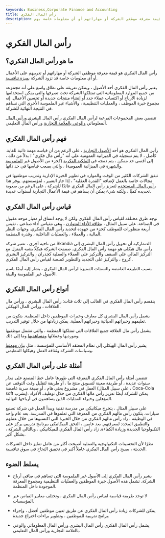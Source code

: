 ```yaml
---
keywords: Business,Corporate Finance and Accounting
title: رأس المال الفكري
description: رأس المال الفكري هو قيمة معرفة موظفي الشركة أو مهاراتهم أو أي معلومات خاصة بهم.
---
```


# رأس المال الفكري
## ما هو رأس المال الفكري؟

رأس المال الفكري هو قيمة معرفة موظفي الشركة أو مهاراتهم أو تدريبهم على الأعمال أو أي معلومات خاصة قد تزود الشركة [بميزة تنافسية](/competitive_advantage).

يعتبر رأس المال الفكري أحد الأصول ، ويمكن تعريفه على نطاق واسع على أنه مجموعة من جميع الموارد المعلوماتية التي تمتلكها الشركة تحت تصرفها والتي يمكن استخدامها لزيادة الأرباح أو اكتساب عملاء جدد أو إنشاء منتجات جديدة أو تحسين الأعمال. إنه مجموع خبرة الموظف ، والعمليات التنظيمية ، والأشياء غير الملموسة الأخرى التي تساهم في النتيجة النهائية للشركة.

تتضمن بعض المجموعات الفرعية لرأس المال الفكري رأس المال [البشري ورأس المال](/humancapital) المعلوماتي [والوعي بالعلامة التجارية](/brandawareness) ورأس المال التعليمي.

## فهم رأس المال الفكري

رأس المال الفكري هو أحد [الأصول التجارية](/business-asset) ، على الرغم من أن قياسه مهمة ذاتية للغاية. كأصل ، لا يتم تسجيله في الميزانية العمومية على أنه "رأس مال فكري" ؛ بدلاً من ذلك ، إلى أقصى حد ممكن ، يتم دمجه في [الملكية الفكرية](/intellectualproperty) (كجزء من الأصول غير [الملموسة](/intangibleasset) [والشهرة](/goodwill) في الميزانية العمومية) ، والتي يصعب قياسها في حد ذاتها.

تنفق الشركات الكثير من الوقت والموارد في تطوير الخبرة الإدارية وتدريب موظفيها في مجالات خاصة بالعمل لإضافة "القدرة العقلية" ، إذا جاز التعبير ، لمؤسستهم. يوفر هذا [رأس المال المستخدم](/capitalemployed) لتعزيز رأس المال الفكري عائدًا للشركة ، على الرغم من صعوبة تحديده كميًا ، ولكنه شيء يمكن أن يساهم في قيمة الأعمال التجارية لسنوات عديدة.

## قياس رأس المال الفكري

توجد طرق مختلفة لقياس رأس المال الفكري ولكن لا يوجد اتساق أو معيار موحد مقبول في الصناعة. على سبيل المثال ، [بطاقة الأداء المتوازن](/balancedscorecard) ، وهي مقياس أداء صناعي ، تقيس أربعة منظورات للموظف كجزء من جهوده لتحديد رأس المال الفكري. وجهات النظر المالية ، والعملاء ، والعمليات الداخلية ، وقدرة المنظمة.

من ناحية أخرى ، تعتبر شركة Skandia الدنماركية أن تحويل رأس المال البشري إلى رأس مال هيكلي هو مهمة رأس المال الفكري. صممت الشركة هيكلًا يشبه المنزل مع التركيز المالي على السقف والتركيز على العملاء والعملية كجدران ، والتركيز البشري كروح ، والتركيز على التجديد والتطوير كمنصة لقياس رأس المال الفكري .

بسبب الطبيعة الغامضة والسمات المميزة لرأس المال الفكري ، يشار إليه أيضًا باسم الأصول غير الملموسة والبيئة.

## أنواع رأس المال الفكري

ينقسم رأس المال الفكري في الغالب إلى ثلاث فئات: رأس المال البشري ، ورأس مال العلاقات ، ورأس المال الهيكلي.

يشمل رأس المال البشري كل معارف وخبرات الموظفين داخل المنظمة. يتكون من تعليمهم وخبراتهم الحياتية وخبراتهم العملية. يمكن زيادتها من خلال توفير التدريب.

يشمل رأس مال العلاقة جميع العلاقات التي تمتلكها المنظمة ، والتي تشمل موظفيها ومورديها وعملائها [ومساهميها](/shareholder) وما إلى ذلك.

يشير رأس المال الهيكلي إلى نظام المعتقد الأساسي للمؤسسة ، مثل [بيان مهمتها](/missionstatement) وسياسات الشركة وثقافة العمل وهيكلها التنظيمي.

## أمثلة على رأس المال الفكري

تتضمن أمثلة رأس المال الفكري المعرفة التي طورها عامل خط المصنع على مدار سنوات عديدة ، أو طريقة معينة لتسويق منتج ما ، أو طريقة لتقليل وقت التوقف عن العمل في مشروع بحثي هام ، أو صيغة سرية غامضة (على سبيل المثال ، Coca-Cola soft يشرب). يمكن للشركة أيضًا تعزيز رأس مالها الفكري من خلال توظيف الأفراد المؤهلين وخبراء العمليات الذين يساهمون في أرباحها النهائية.

على سبيل المثال ، يتخرج ميكانيكي من مدرسة تقنية ويبدأ العمل في شركة تصنيع سيارات. يتكون رأس مالهم الفكري من المعرفة التي تعلموها في المدرسة. بعد عام واحد في الوظيفة ، زاد رأس مالهم الفكري من خلال الخبرة التي اكتسبوها من خلال عملهم والتطبيق المحدد لمعرفتهم. بعد عامين ، التحق الميكانيكي ببرنامج تدريبي يركز على التكنولوجيا الجديدة وزيادة الكفاءة. زاد رأس المال الفكري للميكانيكي ، وبالتالي الشركة ، بشكل أكبر.

نظرًا لأن التحسينات التكنولوجية والعملية أصبحت أكثر من عامل تمايز داخل الشركات الحديثة ، يصبح رأس المال الفكري عاملاً أكبر في تحقيق النجاح في سوق تنافسية.

## يسلط الضوء

- يشير رأس المال الفكري إلى الأصول غير الملموسة التي تساهم في صافي أرباح الشركة. تشمل هذه الأصول خبرة الموظفين والعمليات التنظيمية ومجموع المعرفة الموجودة داخل المنظمة.

- لا توجد طريقة قياسية لقياس رأس المال الفكري ، وتختلف معايير القياس عبر المؤسسات.

- يمكن للشركات زيادة رأس المال الفكري عن طريق تعيين موظفين أفضل ، وإجراء برامج تدريبية للموظفين ، وتطوير براءات اختراع جديدة.

- يشمل رأس المال الفكري رأس المال البشري ورأس المال المعلوماتي والوعي بالعلامة التجارية ورأس المال التعليمي.

